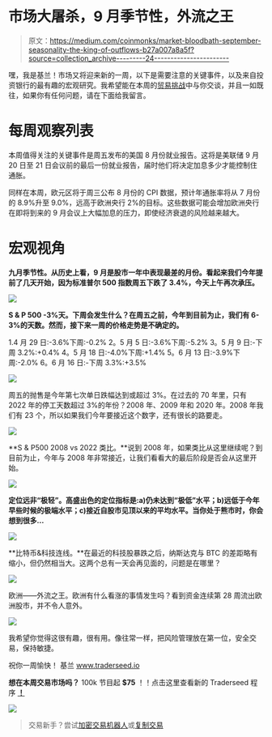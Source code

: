 # 市场大屠杀，9 月季节性，外流之王

> 原文：<https://medium.com/coinmonks/market-bloodbath-september-seasonality-the-king-of-outflows-b27a007a8a5f?source=collection_archive---------24----------------------->

嘿，我是基兰！市场又将迎来新的一周，以下是需要注意的关键事件，以及来自投资银行的最有趣的宏观研究。我希望能在本周的[贸易挑战](http://www.traderseed.io/)中与你交谈，并且一如既往，如果你有任何问题，请在下面给我留言。

# 每周观察列表

本周值得关注的关键事件是周五发布的美国 8 月份就业报告。这将是美联储 9 月 20 日至 21 日会议前的最后一份就业报告，届时他们将决定加息多少才能控制住通胀。

同样在本周，欧元区将于周三公布 8 月份的 CPI 数据，预计年通胀率将从 7 月份的 8.9%升至 9.0%，远高于欧洲央行 2%的目标。这些数据可能会增加欧洲央行在即将到来的 9 月会议上大幅加息的压力，即使经济衰退的风险越来越大。

# 宏观视角

**九月季节性。从历史上看，9 月是股市一年中表现最差的月份。看起来我们今年提前了几天开始，因为标准普尔 500 指数周五下跌了 3.4%，今天上午再次承压。**

![](img/1acc8319e320917ce2be9ca748733ba7.png)

**S & P 500 -3%天。下周会发生什么？在周五之前，今年到目前为止，我们有 6-3%的天数。然而，接下来一周的价格走势是不确定的。**

1.4 月 29 日:-3.6%下周:-0.2%
2。5 月 5 日:-3.6%下周:-5.2%
3。5 月 9 日:-下周 3.2%:+0.4%
4。5 月 18 日:-4.0%下周:+1.4%
5。6 月 13 日:-3.9%下周:-2.0%
6。6 月 16 日:-下周 3.3%:+3.5%

![](img/a62945053895326ce128b0cd99c3abb6.png)

周五的抛售是今年第七次单日跌幅达到或超过 3%。在过去的 70 年里，只有 2022 年的停工天数超过 3%的年份？2008 年、2009 年和 2020 年。2008 年我们有 23 个，所以如果我们今年要接近这个数字，还有很长的路要走。

![](img/3b34f039766df9fb4ff604d57b9f5fe2.png)

**S & P500 2008 vs 2022 类比。**说到 2008 年，如果类比从这里继续呢？到目前为止，今年与 2008 年非常接近，让我们看看大的最后阶段是否会从这里开始。

![](img/70ab5f41778b2651b236f5a740a5efe7.png)

**定位远非“极轻”。高盛出色的定位指标是:a)仍未达到“极低”水平；b)远低于今年早些时候的极端水平；c)接近自股市见顶以来的平均水平。当你处于熊市时，你会想到很多…**

![](img/e5a3bb67815e620726222c0543e96528.png)

**比特币&科技连线。**在最近的科技股暴跌之后，纳斯达克与 BTC 的差距略有缩小，但仍然相当大。这两个总有一天会再见面的，问题是在哪里？

![](img/4b76149dc1c613d71b122b8fc8e7bcc1.png)

欧洲——外流之王。欧洲有什么看涨的事情发生吗？看到资金连续第 28 周流出欧洲股市，并不令人意外。

![](img/5528b0425b9e6a817bb9e2b7ff8c8fcf.png)

我希望你觉得这很有趣，很有用。像往常一样，把风险管理放在第一位，安全交易，保持敏捷。

祝你一周愉快！
基兰
www.traderseed.io

**想在本周交易市场吗？** 100k 节目起 **$75** ！！点击这里查看新的 Traderseed 程序 [**！**](http://www.traderseed.io/)

![](img/6b83eb7f52d360c9dd8d94d431bbf920.png)

> 交易新手？尝试[加密交易机器人](/coinmonks/crypto-trading-bot-c2ffce8acb2a)或[复制交易](/coinmonks/top-10-crypto-copy-trading-platforms-for-beginners-d0c37c7d698c)